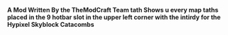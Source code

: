**A Mod Written By the TheModCraft Team tath Shows u every map taths placed in the 9 hotbar slot in the upper left corner with the intirdy for the Hypixel Skyblock Catacombs**
